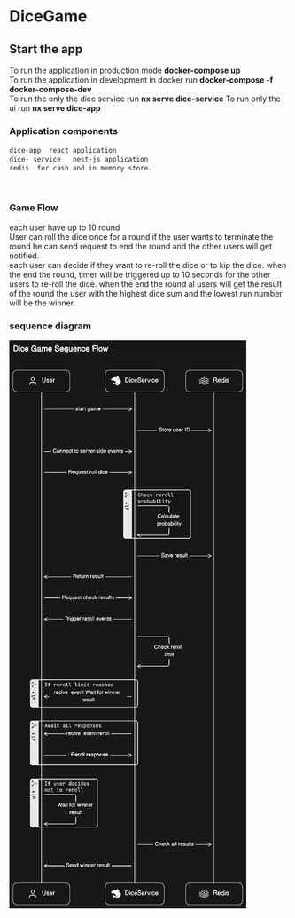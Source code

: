 # DiceGame


## Start the app
  To run the application in production mode **docker-compose up**
  </br> 
  To run the application in development in docker  run **docker-compose -f docker-compose-dev**
   </br>
   To run the only the dice service run **nx serve dice-service**
   To run only the ui run **nx serve dice-app**

   ### Application components
    dice-app  react application 
    dice- service   nest-js application
    redis  for cash and in memory store.
</br>

### Game Flow 
 each user have up to 10 round 
 </br>
 User can roll the dice once for a round if the user wants to terminate the  round he can send  request to end the round and the other users will  get notified.
 </br>
 each user can decide if they want to re-roll the dice or to kip the dice.
 when  the end the round, timer will be triggered up to 10 seconds for the other users to re-roll the dice.
 when the end the round al users  will get  the result  of the round the user with the highest  dice  sum and the lowest  run number will be the winner.

 ###  sequence diagram
![alt text](https://github.com/jonmargolin/dice-game/blob/main/diagram.png?raw=true)